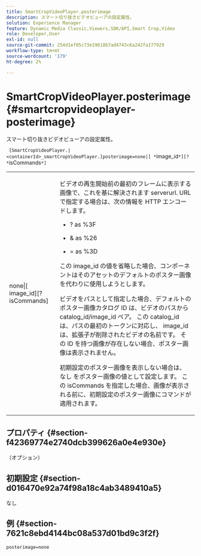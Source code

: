 ```yaml
---
title: SmartCropVideoPlayer.posterimage
description: スマート切り抜きビデオビューアの設定属性。
solution: Experience Manager
feature: Dynamic Media Classic,Viewers,SDK/API,Smart Crop,Video
role: Developer,User
exl-id: null
source-git-commit: 254d1ef05c73e19618b7ad4743c6a242fa177929
workflow-type: tm+mt
source-wordcount: '179'
ht-degree: 2%

---
```


# SmartCropVideoPlayer.posterimage{#smartcropvideoplayer-posterimage}

スマート切り抜きビデオビューアの設定属性。

` [SmartCropVideoPlayer.|<containerId>_smartCropVideoPlayer.]posterimage=none|[ *`image_id`*][? *`isCommands`*]`

<table id="table_C616483932C2482CA9794DDD7313FD7C"> 
 <tbody> 
  <tr> 
   <td colname="col1"> <p> <span class="codeph"> none|[<span class="varname"> image_id</span>][?<span class="varname"> isCommands</span>]</span> </p> </td> 
   <td colname="col2"> <p> ビデオの再生開始前の最初のフレームに表示する画像で、これを基に解決されます <span class="codeph"> serverurl</span>. URL で指定する場合は、次の情報を HTTP エンコードします。 </p> <p> 
     <ul id="ul_B38A687CEFE64C68A0B2C227A68A458F"> 
      <li id="li_E7AE1BDAC17E49E0B7ACF89C5C0529F0"> <p> <span class="codeph"> ?</span> as <span class="codeph"> %3F</span> </p> </li> 
      <li id="li_391CCF067F734480B2B4AFC9760C479A"> <p> <span class="codeph"> &amp;</span> as <span class="codeph"> %26</span> </p> </li> 
      <li id="li_6824B66A55554C5A8B12874DCF5BFAEE"> <p> <span class="codeph"> =</span> as <span class="codeph"> %3D</span> </p> </li> 
     </ul> </p> <p>この <span class="codeph"><span class="varname"> image_id</span></span> の値を省略した場合、コンポーネントはそのアセットのデフォルトのポスター画像を代わりに使用しようとします。 </p> <p>ビデオをパスとして指定した場合、デフォルトのポスター画像カタログ ID は、ビデオのパスから <span class="codeph"> catalog_id/image_id</span> ペア。 この <span class="codeph"> catalog_id</span> は、パスの最初のトークンに対応し、 <span class="codeph"> image_id</span> は、拡張子が削除されたビデオの名前です。 その ID を持つ画像が存在しない場合、ポスター画像は表示されません。 </p> <p>初期設定のポスター画像を表示しない場合は、 <span class="codeph"> なし</span> をポスター画像の値として設定します。 この <span class="codeph"><span class="varname"> isCommands</span></span> を指定した場合、画像が表示される前に、初期設定のポスター画像にコマンドが適用されます。 </p> </td> 
  </tr> 
 </tbody> 
</table>

## プロパティ {#section-f42369774e2740dcb399626a0e4e930e}

（オプション）

## 初期設定 {#section-d016470e92a74f98a18c4ab3489410a5}

なし

## 例 {#section-7621c8ebd4144bc08a537d01bd9c3f2f}

```
posterimage=none
```

